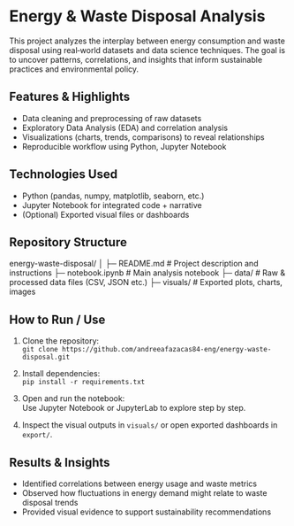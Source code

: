 # Energy & Waste Disposal Analysis

This project analyzes the interplay between energy consumption and waste disposal using real‑world datasets and data science techniques. The goal is to uncover patterns, correlations, and insights that inform sustainable practices and environmental policy.

## Features & Highlights

- Data cleaning and preprocessing of raw datasets  
- Exploratory Data Analysis (EDA) and correlation analysis  
- Visualizations (charts, trends, comparisons) to reveal relationships  
- Reproducible workflow using Python, Jupyter Notebook  

## Technologies Used

- Python (pandas, numpy, matplotlib, seaborn, etc.)  
- Jupyter Notebook for integrated code + narrative  
- (Optional) Exported visual files or dashboards  

## Repository Structure

energy-waste-disposal/
│
├─ README.md # Project description and instructions
├─ notebook.ipynb # Main analysis notebook
├─ data/ # Raw & processed data files (CSV, JSON etc.)
├─ visuals/ # Exported plots, charts, images

## How to Run / Use

1. Clone the repository:  
   `git clone https://github.com/andreeafazacas84-eng/energy-waste-disposal.git`

2. Install dependencies:  
   `pip install -r requirements.txt`  

3. Open and run the notebook:  
   Use Jupyter Notebook or JupyterLab to explore step by step.

4. Inspect the visual outputs in `visuals/` or open exported dashboards in `export/`.

## Results & Insights

- Identified correlations between energy usage and waste metrics  
- Observed how fluctuations in energy demand might relate to waste disposal trends  
- Provided visual evidence to support sustainability recommendations  
